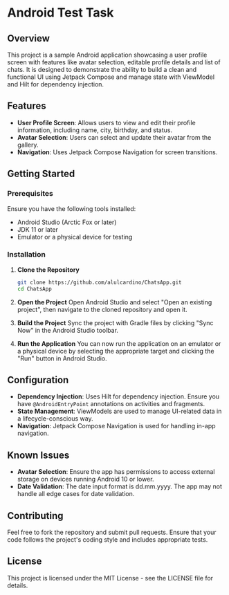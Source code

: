 # Android Test Task

## Overview

This project is a sample Android application showcasing a user profile screen with features like avatar selection, editable profile details and list of chats. It is designed to demonstrate the ability to build a clean and functional UI using Jetpack Compose and manage state with ViewModel and Hilt for dependency injection.

## Features

- **User Profile Screen**: Allows users to view and edit their profile information, including name, city, birthday, and status.
- **Avatar Selection**: Users can select and update their avatar from the gallery.
- **Navigation**: Uses Jetpack Compose Navigation for screen transitions.

## Getting Started

### Prerequisites

Ensure you have the following tools installed:
- Android Studio (Arctic Fox or later)
- JDK 11 or later
- Emulator or a physical device for testing

### Installation

1. **Clone the Repository**
   ```bash
   git clone https://github.com/alulcardino/ChatsApp.git
   cd ChatsApp
   ```

2. **Open the Project**
   Open Android Studio and select "Open an existing project", then navigate to the cloned repository and open it.

3. **Build the Project**
   Sync the project with Gradle files by clicking "Sync Now" in the Android Studio toolbar.

4. **Run the Application**
   You can now run the application on an emulator or a physical device by selecting the appropriate target and clicking the "Run" button in Android Studio.

## Configuration

- **Dependency Injection**: Uses Hilt for dependency injection. Ensure you have `@AndroidEntryPoint` annotations on activities and fragments.
- **State Management**: ViewModels are used to manage UI-related data in a lifecycle-conscious way.
- **Navigation**: Jetpack Compose Navigation is used for handling in-app navigation.


## Known Issues

- **Avatar Selection**: Ensure the app has permissions to access external storage on devices running Android 10 or lower.
- **Date Validation**: The date input format is dd.mm.yyyy. The app may not handle all edge cases for date validation.

## Contributing

Feel free to fork the repository and submit pull requests. Ensure that your code follows the project's coding style and includes appropriate tests.

## License

This project is licensed under the MIT License - see the LICENSE file for details.
